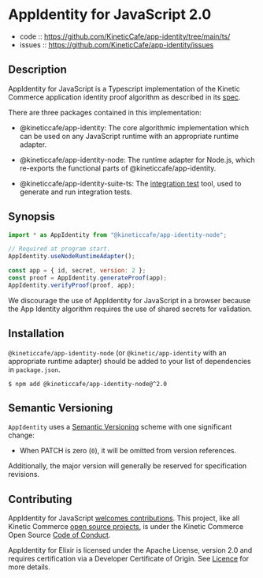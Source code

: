 # AppIdentity for JavaScript 2.0

- code :: https://github.com/KineticCafe/app-identity/tree/main/ts/
- issues :: https://github.com/KineticCafe/app-identity/issues

## Description

AppIdentity for JavaScript is a Typescript implementation of the Kinetic
Commerce application identity proof algorithm as described in its [spec][spec].

There are three packages contained in this implementation:

- @kineticcafe/app-identity: The core algorithmic implementation which can be
  used on any JavaScript runtime with an appropriate runtime adapter.

- @kineticcafe/app-identity-node: The runtime adapter for Node.js, which
  re-exports the functional parts of @kineticcafe/app-identity.

- @kineticcafe/app-identity-suite-ts: The [integration test][integration test]
  tool, used to generate and run integration tests.

## Synopsis

```javascript
import * as AppIdentity from "@kineticcafe/app-identity-node";

// Required at program start.
AppIdentity.useNodeRuntimeAdapter();

const app = { id, secret, version: 2 };
const proof = AppIdentity.generateProof(app);
AppIdentity.verifyProof(proof, app);
```

We discourage the use of AppIdentity for JavaScript in a browser because the App
Identity algorithm requires the use of shared secrets for validation.

## Installation

`@kineticcafe/app-identity-node` (or `@kinetic/app-identity` with an appropriate
runtime adapter) should be added to your list of dependencies in `package.json`.

```console
$ npm add @kineticcafe/app-identity-node@^2.0
```

## Semantic Versioning

`AppIdentity` uses a [Semantic Versioning][semver] scheme with one significant
change:

- When PATCH is zero (`0`), it will be omitted from version references.

Additionally, the major version will generally be reserved for specification
revisions.

## Contributing

AppIdentity for JavaScript [welcomes contributions][contributions]. This
project, like all Kinetic Commerce [open source projects][projects], is under
the Kinetic Commerce Open Source [Code of Conduct][coc].

AppIdentity for Elixir is licensed under the Apache License, version 2.0 and
requires certification via a Developer Certificate of Origin. See
[Licence][Licence] for more details.

[coc]: https://github.com/KineticCafe/code-of-conduct
[integration test]: https://github.com/KineticCafe/app-identity/blob/main/integration/README.md
[licence]: https://github.com/KineticCafe/app-identity/blob/main/ts/Licence.md
[projects]: https://github.com/KineticCafe
[semver]: http://semver.org/
[spec]: https://github.com/KineticCafe/app-identity/blob/main/spec/README.md
[contributions]: https://github.com/KineticCafe/app-identity/blob/main/ts/Contributing.md
